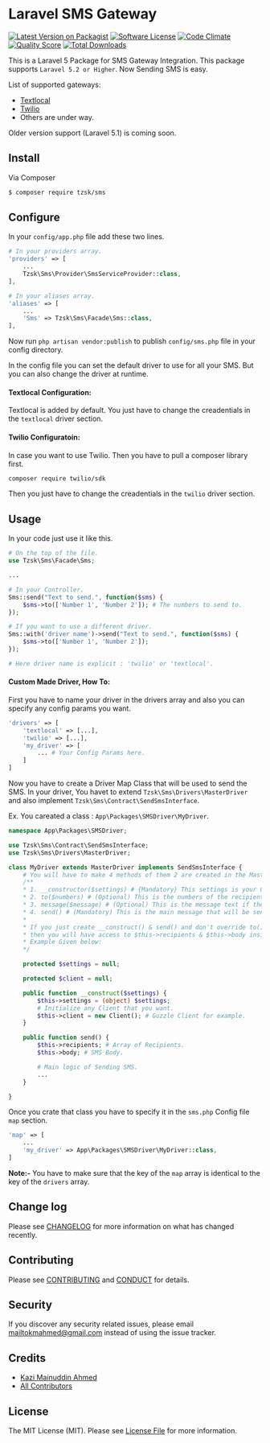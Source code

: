 # Laravel SMS Gateway

[![Latest Version on Packagist][ico-version]][link-packagist]
[![Software License][ico-license]](LICENSE.md)
[![Code Climate](https://codeclimate.com/github/tzsk/payu/badges/gpa.svg)](https://codeclimate.com/github/tzsk/sms)
[![Quality Score][ico-code-quality]][link-code-quality]
[![Total Downloads][ico-downloads]][link-downloads]

This is a Laravel 5 Package for SMS Gateway Integration. This package supports `Laravel 5.2 or Higher`. Now Sending SMS is easy.

List of supported gateways:
- [Textlocal](http://textlocal.in)
- [Twilio](https://www.twilio.com)
- Others are under way.

Older version support (Laravel 5.1) is coming soon.

## Install

Via Composer

``` bash
$ composer require tzsk/sms
```

## Configure
In your `config/app.php` file add these two lines.
```php
# In your providers array.
'providers' => [
	...
	Tzsk\Sms\Provider\SmsServiceProvider::class,
],

# In your aliases array.
'aliases' => [
	...
	'Sms' => Tzsk\Sms\Facade\Sms::class,
],
```

Now run `php artisan vendor:publish` to publish `config/sms.php` file in your config directory.

In the config file you can set the default driver to use for all your SMS. But you can also change the driver at runtime.

#### Textlocal Configuration:

Textlocal is added by default. You just have to change the creadentials in the `textlocal` driver section.

#### Twilio Configuratoin:

In case you want to use Twilio. Then you have to pull a composer library first.

```bash
composer require twilio/sdk
```

Then you just have to change the creadentials in the `twilio` driver section.

## Usage

In your code just use it like this.
``` php
# On the top of the file.
use Tzsk\Sms\Facade\Sms;

...

# In your Controller.
Sms::send("Text to send.", function($sms) {
	$sms->to(['Number 1', 'Number 2']); # The numbers to send to.
});

# If you want to use a different driver.
Sms::with('driver name')->send("Text to send.", function($sms) {
	$sms->to(['Number 1', 'Number 2']);
});

# Here driver name is explicit : 'twilio' or 'textlocal'.
```


#### Custom Made Driver, How To:

First you have to name your driver in the drivers array and also you can specify any config params you want.

```php
'drivers' => [
	'textlocal' => [...],
    'twilio' => [...],
    'my_driver' => [
    	... # Your Config Params here.
    ]
]
```

Now you have to create a Driver Map Class that will be used to send the SMS. In your driver, You havet to extend `Tzsk\Sms\Drivers\MasterDriver` and also implement `Tzsk\Sms\Contract\SendSmsInterface`.

Ex. You careated a class : `App\Packages\SMSDriver\MyDriver`.

```php
namespace App\Packages\SMSDriver;

use Tzsk\Sms\Contract\SendSmsInterface;
use Tzsk\Sms\Drivers\MasterDriver;

class MyDriver extends MasterDriver implements SendSmsInterface {
	# You will have to make 4 methods of them 2 are created in the Master Driver. You can override if you want.
    /**
    * 1. __constructor($settings) # {Mandatory} This settings is your Config Params that you've set.
    * 2. to($numbers) # (Optional) This is the numbers of the recipient. Can eiter be array or string.
    * 3. message($message) # (Optional) This is the message text if they want to change on the fly.
    * 4. send() # (Mandatory) This is the main message that will be sent.
    *
    * If you just create __construct() & send() and don't override to() & message()
    * then you will have access to $this->recipients & $this->body inside your send() method.
    * Example Given below:
    */

	protected $settings = null;

    protected $client = null;

    public function __construct($settings) {
    	$this->settings = (object) $settings;
        # Initialize any Client that you want.
        $this->client = new Client(); # Guzzle Client for example.
    }

	public function send() {
    	$this->recipients; # Array of Recipients.
        $this->body; # SMS Body.

		# Main logic of Sending SMS.
        ...
    }

}
```

Once you crate that class you have to specify it in the `sms.php` Config file `map` section.

```php
'map' => [
	...
    'my_driver' => App\Packages\SMSDriver\MyDriver::class,
]
```
**Note:-** You have to make sure that the key of the `map` array is identical to the key of the `drivers` array.


## Change log

Please see [CHANGELOG](CHANGELOG.md) for more information on what has changed recently.


## Contributing

Please see [CONTRIBUTING](CONTRIBUTING.md) and [CONDUCT](CONDUCT.md) for details.

## Security

If you discover any security related issues, please email mailtokmahmed@gmail.com instead of using the issue tracker.

## Credits

- [Kazi Mainuddin Ahmed][link-author]
- [All Contributors][link-contributors]

## License

The MIT License (MIT). Please see [License File](LICENSE.md) for more information.

[ico-version]: https://img.shields.io/packagist/v/tzsk/sms.svg?style=flat-square
[ico-license]: https://img.shields.io/badge/license-MIT-brightgreen.svg?style=flat-square
[ico-travis]: https://img.shields.io/travis/tzsk/sms/master.svg?style=flat-square
[ico-scrutinizer]: https://img.shields.io/scrutinizer/coverage/g/tzsk/sms.svg?style=flat-square
[ico-code-quality]: https://img.shields.io/scrutinizer/g/tzsk/sms.svg?style=flat-square
[ico-downloads]: https://img.shields.io/packagist/dt/tzsk/sms.svg?style=flat-square

[link-packagist]: https://packagist.org/packages/tzsk/sms
[link-travis]: https://travis-ci.org/tzsk/sms
[link-scrutinizer]: https://scrutinizer-ci.com/g/tzsk/sms/code-structure
[link-code-quality]: https://scrutinizer-ci.com/g/tzsk/sms
[link-downloads]: https://packagist.org/packages/tzsk/sms
[link-author]: https://github.com/tzsk
[link-contributors]: ../../contributors
